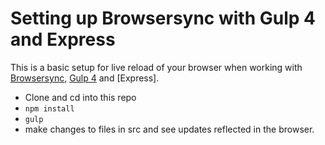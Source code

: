 # Setting up Browsersync with Gulp 4 and Express

This is a basic setup for live reload of your browser when working with [Browsersync](https://www.browsersync.io/), [Gulp 4](https://github.com/gulpjs/gulp/tree/4.0) and [Express].

- Clone and cd into this repo
- ```npm install```
- ```gulp```
- make changes to files in src and see updates reflected in the browser.

